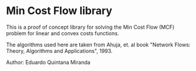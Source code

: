 Min Cost Flow library
=====================

This is a proof of concept library for solving the Min Cost Flow (MCF) problem
for linear and convex costs functions.

The algorithms used here are taken from Ahuja, et. al book "Network Flows:
Theory, Algorithms and Applications", 1993.

Author: Eduardo Quintana Miranda
